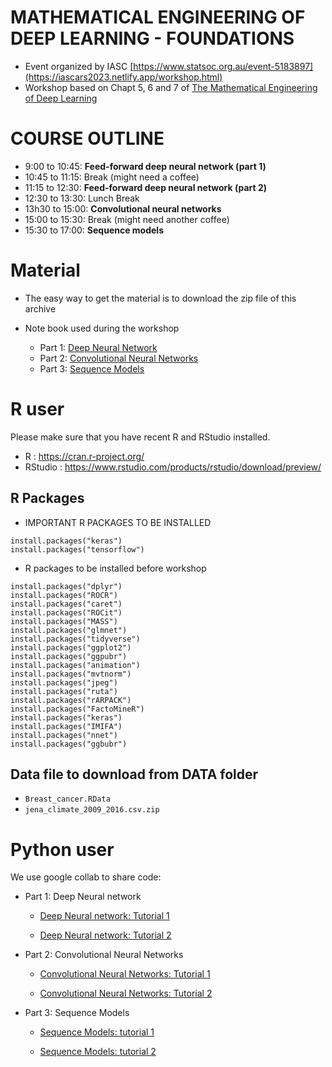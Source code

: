 # MATHEMATICAL ENGINEERING OF DEEP LEARNING - FOUNDATIONS

- Event organized by IASC   [https://www.statsoc.org.au/event-5183897](https://iascars2023.netlify.app/workshop.html)
- Workshop based on Chapt 5, 6 and 7 of [The Mathematical Engineering of Deep Learning](https://deeplearningmath.org)

# COURSE OUTLINE

- 9:00 to 10:45:  **Feed-forward deep neural network (part 1)**
- 10:45 to 11:15: Break (might need a coffee)
- 11:15 to 12:30: **Feed-forward deep neural network (part 2)**
- 12:30 to 13:30: Lunch Break 
- 13h30 to 15:00: **Convolutional neural networks** 
- 15:00 to 15:30: Break (might need another coffee)
- 15:30 to 17:00: **Sequence models** 


# Material 


- The easy way to get the material is to download the zip file of this archive

- Note book used during the workshop
    - Part 1: [Deep Neural Network](/Deep_learning_DNN.nb.html.zip)
    - Part 2: [Convolutional Neural Networks](/Deep_learning_CNN.nb.html.zip)
    - Part 3: [Sequence Models](/Deep_learning_RNN.nb.html.zip)


# R user 

Please make sure that you have  recent R and RStudio installed.

  - R : https://cran.r-project.org/
  - RStudio : https://www.rstudio.com/products/rstudio/download/preview/


## R Packages 

- IMPORTANT R PACKAGES TO BE INSTALLED

```{r,eval=FALSE}
install.packages("keras")
install.packages("tensorflow")
```

- R packages to be installed before workshop

```{r,eval=FALSE}
install.packages("dplyr")
install.packages("ROCR")
install.packages("caret")
install.packages("ROCit")
install.packages("MASS")
install.packages("glmnet")
install.packages("tidyverse")
install.packages("ggplot2")
install.packages("ggpubr")
install.packages("animation")
install.packages("mvtnorm")
install.packages("jpeg")
install.packages("ruta")
install.packages("rARPACK")
install.packages("FactoMineR")
install.packages("keras")
install.packages("IMIFA")
install.packages("nnet")
install.packages("ggbubr")
```


## Data file to download from DATA folder

- ``Breast_cancer.RData``
- ``jena_climate_2009_2016.csv.zip``


# Python user

We use google collab to share code:

- Part 1: Deep Neural network

    - [Deep Neural network: Tutorial 1](https://colab.research.google.com/drive/1Qn88dyZXHhwqoLnGcNaHq510eDEjxau7?usp=sharing)
          
    - [Deep Neural network: Tutorial 2](https://colab.research.google.com/drive/1Msg2GDt5P0kB0MVPSPUcGZGIxDjOgoDb?usp=sharing)

- Part 2: Convolutional Neural Networks

    - [Convolutional Neural Networks: Tutorial 1](https://colab.research.google.com/drive/1pevnXxzlWLd5_BamWaIzpCUxc5NRxkXF?usp=sharing)
          
    - [Convolutional Neural Networks: Tutorial 2](https://colab.research.google.com/drive/1qgL6EU24i1ERR2I0qpETqnIGw1fKC7-K?usp=sharing)
   
- Part 3: Sequence Models
    
    - [Sequence Models: tutorial 1](https://colab.research.google.com/drive/1wWjPT8yBuuofvwKJgl8bIlhMsWV9Z0dk?usp=sharing)
    
    - [Sequence Models: tutorial 2](https://colab.research.google.com/drive/1R_T_klRPjp0x2k715zVcxGbXBPbGz9cx?usp=sharing)



